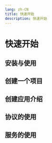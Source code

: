 ```yaml
---
lang: zh-CN
title: 快速开始
description: 快速开始
---
```

# 快速开始

## 安装与使用




## 创建一个项目



## 创建应用介绍



## 协议的使用




## 服务的使用











